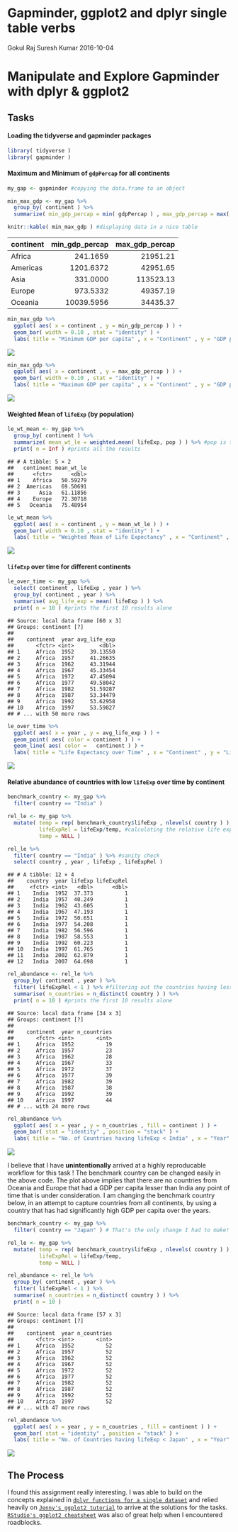 Gapminder, ggplot2 and dplyr single table verbs
================
Gokul Raj Suresh Kumar
2016-10-04

Manipulate and Explore Gapminder with dplyr & ggplot2
=====================================================

Tasks
-----

#### Loading the tidyverse and gapminder packages

``` r
library( tidyverse )
library( gapminder )
```

#### Maximum and Minimum of `gdpPercap` for all continents

``` r
my_gap <- gapminder #copying the data.frame to an object

min_max_gdp <- my_gap %>% 
  group_by( continent ) %>% 
  summarize( min_gdp_percap = min( gdpPercap ) , max_gdp_percap = max( gdpPercap ) ) 

knitr::kable( min_max_gdp ) #displaying data in a nice table
```

| continent |  min\_gdp\_percap|  max\_gdp\_percap|
|:----------|-----------------:|-----------------:|
| Africa    |          241.1659|          21951.21|
| Americas  |         1201.6372|          42951.65|
| Asia      |          331.0000|         113523.13|
| Europe    |          973.5332|          49357.19|
| Oceania   |        10039.5956|          34435.37|

``` r
min_max_gdp %>% 
  ggplot( aes( x = continent , y = min_gdp_percap ) ) +
  geom_bar( width = 0.10 , stat = "identity" ) + 
  labs( title = "Minimum GDP per capita" , x = "Continent" , y = "GDP per capita" )
```

![](hw03_gapminder-ggplot2-dplyr_files/figure-markdown_github/unnamed-chunk-3-1.png)

``` r
min_max_gdp %>% 
  ggplot( aes( x = continent , y = max_gdp_percap ) ) +
  geom_bar( width = 0.10 , stat = "identity" ) +
  labs( title = "Maximum GDP per capita" , x = "Continent" , y = "GDP per capita" )
```

![](hw03_gapminder-ggplot2-dplyr_files/figure-markdown_github/unnamed-chunk-3-2.png)

#### Weighted Mean of `lifeExp` (by population)

``` r
le_wt_mean <- my_gap %>% 
  group_by( continent ) %>% 
  summarize( mean_wt_le = weighted.mean( lifeExp, pop ) ) %>% #pop is the weighting factor
  print( n = Inf ) #prints all the results
```

    ## # A tibble: 5 × 2
    ##   continent mean_wt_le
    ##      <fctr>      <dbl>
    ## 1    Africa   50.59279
    ## 2  Americas   69.50691
    ## 3      Asia   61.11856
    ## 4    Europe   72.30718
    ## 5   Oceania   75.48954

``` r
le_wt_mean %>% 
  ggplot( aes( x = continent , y = mean_wt_le ) ) +
  geom_bar( width = 0.10 , stat = "identity" ) +
  labs( title = "Weighted Mean of Life Expectancy" , x = "Continent" , y = "Mean Life     Expectancy" )
```

![](hw03_gapminder-ggplot2-dplyr_files/figure-markdown_github/unnamed-chunk-5-1.png)

#### `lifeExp` over time for different continents

``` r
le_over_time <- my_gap %>%
  select( continent , lifeExp , year ) %>%
  group_by( continent , year ) %>% 
  summarise( avg_life_exp = mean( lifeExp ) ) %>% 
  print( n = 10 ) #prints the first 10 results alone 
```

    ## Source: local data frame [60 x 3]
    ## Groups: continent [?]
    ## 
    ##    continent  year avg_life_exp
    ##       <fctr> <int>        <dbl>
    ## 1     Africa  1952     39.13550
    ## 2     Africa  1957     41.26635
    ## 3     Africa  1962     43.31944
    ## 4     Africa  1967     45.33454
    ## 5     Africa  1972     47.45094
    ## 6     Africa  1977     49.58042
    ## 7     Africa  1982     51.59287
    ## 8     Africa  1987     53.34479
    ## 9     Africa  1992     53.62958
    ## 10    Africa  1997     53.59827
    ## # ... with 50 more rows

``` r
le_over_time %>%
  ggplot( aes( x = year , y = avg_life_exp ) ) + 
  geom_point( aes( color = continent ) ) + 
  geom_line( aes( color =   continent ) ) +
  labs( title = "Life Expectancy over Time" , x = "Continent" , y = "Life Expectancy" )
```

![](hw03_gapminder-ggplot2-dplyr_files/figure-markdown_github/unnamed-chunk-7-1.png)

#### Relative abundance of countries with low `lifeExp` over time by continent

``` r
benchmark_country <- my_gap %>% 
  filter( country == "India" )

rel_le <- my_gap %>% 
  mutate( temp = rep( benchmark_country$lifeExp , nlevels( country ) ), #creating replicates
          lifeExpRel = lifeExp/temp, #calculating the relative life expectancy
          temp = NULL )
```

``` r
rel_le %>% 
  filter( country == "India" ) %>% #sanity check
  select( country , year , lifeExp , lifeExpRel )
```

    ## # A tibble: 12 × 4
    ##    country  year lifeExp lifeExpRel
    ##     <fctr> <int>   <dbl>      <dbl>
    ## 1    India  1952  37.373          1
    ## 2    India  1957  40.249          1
    ## 3    India  1962  43.605          1
    ## 4    India  1967  47.193          1
    ## 5    India  1972  50.651          1
    ## 6    India  1977  54.208          1
    ## 7    India  1982  56.596          1
    ## 8    India  1987  58.553          1
    ## 9    India  1992  60.223          1
    ## 10   India  1997  61.765          1
    ## 11   India  2002  62.879          1
    ## 12   India  2007  64.698          1

``` r
rel_abundance <- rel_le %>%
  group_by( continent , year ) %>% 
  filter( lifeExpRel < 1 ) %>% #filtering out the countries having lesser life expectancy
  summarise( n_countries = n_distinct( country ) ) %>% 
  print( n = 10 ) #prints the first 10 results alone 
```

    ## Source: local data frame [34 x 3]
    ## Groups: continent [?]
    ## 
    ##    continent  year n_countries
    ##       <fctr> <int>       <int>
    ## 1     Africa  1952          19
    ## 2     Africa  1957          23
    ## 3     Africa  1962          28
    ## 4     Africa  1967          33
    ## 5     Africa  1972          37
    ## 6     Africa  1977          39
    ## 7     Africa  1982          39
    ## 8     Africa  1987          38
    ## 9     Africa  1992          39
    ## 10    Africa  1997          44
    ## # ... with 24 more rows

``` r
rel_abundance %>%
  ggplot( aes( x = year , y = n_countries , fill = continent ) ) + 
  geom_bar( stat = "identity" , position = "stack" ) +
  labs( title = "No. of Countries having lifeExp < India" , x = "Year" , y = "Number of Countries" )
```

![](hw03_gapminder-ggplot2-dplyr_files/figure-markdown_github/unnamed-chunk-11-1.png)

I believe that I have **unintentionally** arrived at a highly reproducable workflow for this task ! The benchmark country can be changed easily in the above code. The plot above implies that there are no countries from Oceania and Europe that had a GDP per capita lesser than India any point of time that is under consideration. I am changing the benchmark country below, in an attempt to capture countries from all continents, by using a country that has had significantly high GDP per capita over the years.

``` r
benchmark_country <- my_gap %>% 
  filter( country == "Japan" ) # That's the only change I had to make!

rel_le <- my_gap %>% 
  mutate( temp = rep( benchmark_country$lifeExp , nlevels( country ) ), 
          lifeExpRel = lifeExp/temp, 
          temp = NULL )

rel_abundance <- rel_le %>%
  group_by( continent , year ) %>% 
  filter( lifeExpRel < 1 ) %>% 
  summarise( n_countries = n_distinct( country ) ) %>% 
  print( n = 10 )
```

    ## Source: local data frame [57 x 3]
    ## Groups: continent [?]
    ## 
    ##    continent  year n_countries
    ##       <fctr> <int>       <int>
    ## 1     Africa  1952          52
    ## 2     Africa  1957          52
    ## 3     Africa  1962          52
    ## 4     Africa  1967          52
    ## 5     Africa  1972          52
    ## 6     Africa  1977          52
    ## 7     Africa  1982          52
    ## 8     Africa  1987          52
    ## 9     Africa  1992          52
    ## 10    Africa  1997          52
    ## # ... with 47 more rows

``` r
rel_abundance %>%
  ggplot( aes( x = year , y = n_countries , fill = continent ) ) + 
  geom_bar( stat = "identity" , position = "stack" ) +
  labs( title = "No. of Countries having lifeExp < Japan" , x = "Year" , y = "Number of Countries" )
```

![](hw03_gapminder-ggplot2-dplyr_files/figure-markdown_github/unnamed-chunk-13-1.png)

The Process
-----------

I found this assignment really interesting. I was able to build on the concepts explained in [`dplyr functions for a single dataset`](http://stat545.com/block010_dplyr-end-single-table.html) and relied heavily on [`Jenny's ggplot2 tutorial`](https://github.com/jennybc/ggplot2-tutorial) to arrive at the solutions for the tasks. [`RStudio's ggplot2 cheatsheet`](https://www.rstudio.com/wp-content/uploads/2015/12/ggplot2-cheatsheet-2.0.pdf) was also of great help when I encountered roadblocks.
